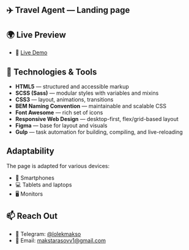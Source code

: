## ✈️ Travel Agent — Landing page

## 🌍 Live Preview
- 🔗 [Live Demo](https://lolekmakso.github.io/Travel-agent/)

## 🔧 Technologies & Tools

- **HTML5** — structured and accessible markup
- **SCSS (Sass)** — modular styles with variables and mixins
- **CSS3** — layout, animations, transitions
- **BEM Naming Convention** — maintainable and scalable CSS
- **Font Awesome** — rich set of icons
- **Responsive Web Design** — desktop-first, flex/grid-based layout
- **Figma** — base for layout and visuals
- **Gulp** — task automation for building, compiling, and live-reloading

## Adaptability

The page is adapted for various devices:

- 📱 Smartphones
- 💻 Tablets and laptops
- 🖥️ Monitors

## 📫 Reach Out

- 💬 Telegram: [@lolekmakso](https://t.me/lolekmakso)
- 📧 Email: [makstarasovv1@gmail.com](mailto:makstarasovv1@gmail.com)
